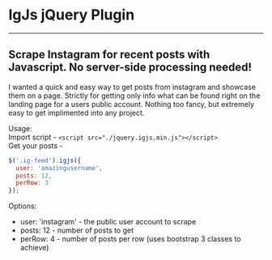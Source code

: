 IgJs jQuery Plugin
=====================
---------------------
Scrape Instagram for recent posts with Javascript. No server-side processing needed!
-------------------------------------------------------------------------------
I wanted a quick and easy way to get posts from instagram and showcase them on a page.
Strictly for getting only info what can be found right on the landing page for a users public account. Nothing too fancy, but extremely easy to get implimented into any project.    
     
Usage:   
Import script - `<script src="./jquery.igjs.min.js"></script>`   
Get your posts - 
```javascript    
$('.ig-feed').igjs({   
  user: 'amazingusername',   
  posts: 12,   
  perRow: 3   
});  
```     
Options:   
*  user: 'instagram' - the public user account to scrape    
*  posts: 12 - number of posts to get   
*  perRow: 4 - number of posts per row (uses bootstrap 3 classes to achieve)  
    
